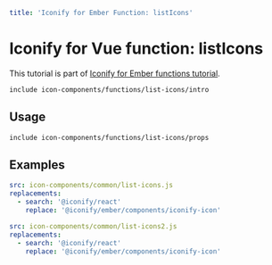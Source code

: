 ```yaml
title: 'Iconify for Ember Function: listIcons'
```

# Iconify for Vue function: listIcons

This tutorial is part of [Iconify for Ember functions tutorial](./index.md#functions).

`include icon-components/functions/list-icons/intro`

## Usage

`include icon-components/functions/list-icons/props`

## Examples

```yaml
src: icon-components/common/list-icons.js
replacements:
  - search: '@iconify/react'
    replace: '@iconify/ember/components/iconify-icon'
```

```yaml
src: icon-components/common/list-icons2.js
replacements:
  - search: '@iconify/react'
    replace: '@iconify/ember/components/iconify-icon'
```

